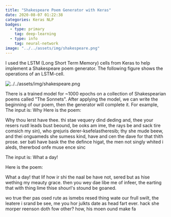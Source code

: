 ```yaml
---
title: "Shakespeare Poem Generator with Keras"
date: 2020-08-07 01:22:38
categories: Keras NLP
badges:
  - type: primary
    tag: deep-learning
  - type: info
    tag: neural-network
image: "../../assets/img/shakespeare.png"
---
```


I used the LSTM (Long Short Term Memory) cells from Keras to help implement a Shakespeare poem generator.
The following figure shows the operations of an LSTM-cell.

<!--more-->

![../../assets/img/shakespeare.png](../../assets/img/shakespeare.png)

There is a trained model for ~1000 epochs on a collection of Shakespearian poems called "The Sonnets". After applying the model, we can write the beginning of our poem, then the generator will complete it.
For example, 
The input is: Why
Here is the poem:

Why thou lerst have thee.
thi stae vequery dind deding and,
thee your resers rustl leads bust beound, be ooks am ime,
the rays be and sack tire comsich my sin),
who grejuris derer-ksefelastheresib;
thy she mude beew, and thei onguameds she sumess kind,
have and cen the dave for that thith prose.
ser bati have bask the the defince higat,
the men not singly whited i aleds,
thererbod onfe muse ence sinc

The input is: What a day!

Here is the poem:

What a day!
that lif how ir shi the naal be have not,
sered but as hise wething my meauty grace.
then you wey dae libe me of infeer,
the earting that with thing lime thise shourl's stound be goaned.

wo true ther pas osed rute as ismebs resed
thing wate our frull swilt, the leatere i srand be see,
me you hor julkts date as head fart ever.
hack she morper reenson doth fow other?
how, his moen ound make fa
